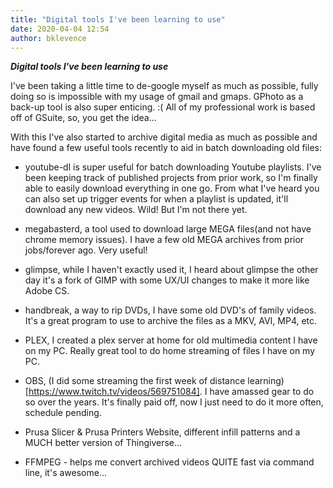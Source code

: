 ```yaml
---
title: "Digital tools I've been learning to use"
date: 2020-04-04 12:54
author: bklevence
---
```


***Digital tools I've been learning to use***

I've been taking a little time to de-google myself as much as possible, fully doing so is impossible with my usage of gmail and gmaps. GPhoto as a back-up tool is also super enticing. :( All of my professional work is based off of GSuite, so, you get the idea...

With this I've also started to archive digital media as much as possible and have found a few useful tools recently to aid in batch downloading old files:

* youtube-dl is super useful for batch downloading Youtube playlists. I've been keeping track of published projects from prior work, so I'm finally able to easily download everything in one go. From what I've heard you can also set up trigger events for when a playlist is updated, it'll download any new videos. Wild! But I'm not there yet.

* megabasterd, a tool used to download large MEGA files(and not have chrome memory issues). I have a few old MEGA archives from prior jobs/forever ago. Very useful!

* glimpse, while I haven't exactly used it, I heard about glimpse the other day it's a fork of GIMP with some UX/UI changes to make it more like Adobe CS.

* handbreak, a way to rip DVDs, I have some old DVD's of family videos. It's a great program to use to archive the files as a MKV, AVI, MP4, etc.

* PLEX, I created a plex server at home for old multimedia content I have on my PC. Really great tool to do home streaming of files I have on my PC.

* OBS, (I did some streaming the first week of distance learning)[https://www.twitch.tv/videos/569751084]. I have amassed gear to do so over the years. It's finally paid off, now I just need to do it more often, schedule pending.

* Prusa Slicer & Prusa Printers Website, different infill patterns and a MUCH better version of Thingiverse...

* FFMPEG - helps me convert archived videos QUITE fast via command line, it's awesome...

